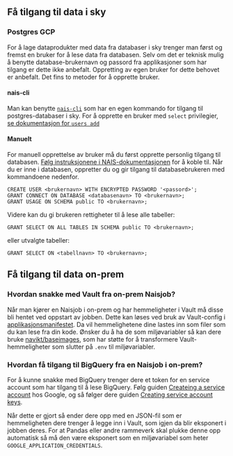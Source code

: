 ## Få tilgang til data i sky

### Postgres GCP
For å lage dataprodukter med data fra databaser i sky trenger man først og fremst en bruker for å lese data fra databasen.
Selv om det er teknisk mulig å benytte database-brukernavn og passord fra applikasjoner som har tilgang er dette ikke anbefalt.
Oppretting av egen bruker for dette behovet er anbefalt. Det fins to metoder for å opprette bruker.

#### nais-cli
Man kan benytte [`nais-cli`](https://doc.nais.io/operate/cli/index.html) som har en egen kommando for tilgang til postgres-databaser i sky.
For å opprette en bruker med `select` privilegier, [se dokumentasjon for `users add`](https://docs.nais.io/operate/cli/reference/postgres/#users-add)

#### Manuelt
For manuell opprettelse av bruker må du først opprette personlig tilgang til databasen.
[Følg instruksjonene i NAIS-dokumentasjonen](https://docs.nais.io/persistence/postgres/#personal-database-access) for å koble til.
Når du er inne i databasen, oppretter du og gir tilgang til databasebrukeren med kommandoene nedenfor.

```plpgsql
CREATE USER <brukernavn> WITH ENCRYPTED PASSWORD '<passord>';
GRANT CONNECT ON DATABASE <databasenavn> TO <brukernavn>;
GRANT USAGE ON SCHEMA public TO <brukernavn>;
```

Videre kan du gi brukeren rettigheter til å lese alle tabeller:
```plpgsql
GRANT SELECT ON ALL TABLES IN SCHEMA public TO <brukernavn>;
```

eller utvalgte tabeller:
```plpgsql
GRANT SELECT ON <tabellnavn> TO <brukernavn>;
```

## Få tilgang til data on-prem

### Hvordan snakke med Vault fra on-prem Naisjob?
Når man kjører en Naisjob i on-prem og har hemmeligheter i Vault må disse bli hentet ved oppstart av jobben.
Dette kan løses ved bruk av Vault-config i [applikasjonsmanifestet](https://docs.nais.io/naisjob/reference/#vault).
Da vil hemmelighetene dine lastes inn som filer som du kan lese fra din kode.
Ønsker du å ha de som miljøvariabler så kan dere bruke [navikt/baseimages](https://github.com/navikt/baseimages/), som har støtte for å transformere Vault-hemmeligheter som slutter på `.env` til miljøvariabler.

### Hvordan få tilgang til BigQuery fra en Naisjob i on-prem?
For å kunne snakke med BigQuery trenger dere et token for en service account som har tilgang til å lese BigQuery.
Følg guiden [Createing a service account](https://cloud.google.com/iam/docs/creating-managing-service-accounts#iam-service-accounts-create-console) hos Google, og så følger dere guiden [Creating service account keys](https://cloud.google.com/iam/docs/creating-managing-service-account-keys).

Når dette er gjort så ender dere opp med en JSON-fil som er hemmeligheten dere trenger å legge inn i Vault, som igjen da blir eksponert i jobben deres. For at Pandas eller andre rammeverk skal plukke denne opp automatisk så må den være eksponert som en miljøvariabel som heter `GOOGLE_APPLICATION_CREDENTIALS`.
